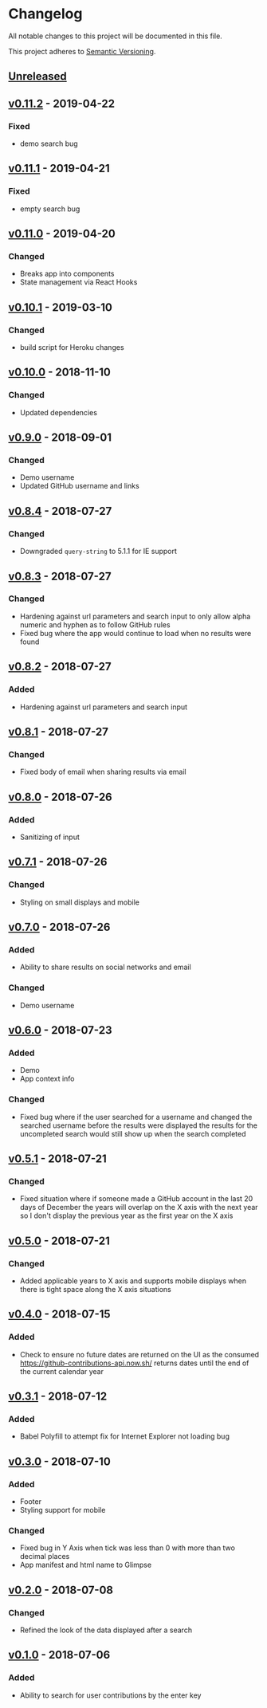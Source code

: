 # Changelog
All notable changes to this project will be documented in this file.

This project adheres to [Semantic Versioning](https://semver.org/spec/v2.0.0.html).

## [Unreleased]

## [v0.11.2] - 2019-04-22
### Fixed
- demo search bug

## [v0.11.1] - 2019-04-21
### Fixed
- empty search bug

## [v0.11.0] - 2019-04-20
### Changed
- Breaks app into components
- State management via React Hooks

## [v0.10.1] - 2019-03-10
### Changed
- build script for Heroku changes

## [v0.10.0] - 2018-11-10
### Changed
- Updated dependencies

## [v0.9.0] - 2018-09-01
### Changed
- Demo username
- Updated GitHub username and links

## [v0.8.4] - 2018-07-27
### Changed
- Downgraded `query-string` to 5.1.1 for IE support

## [v0.8.3] - 2018-07-27
### Changed
- Hardening against url parameters and search input to only allow alpha numeric and hyphen as to
follow GitHub rules
- Fixed bug where the app would continue to load when no results were found

## [v0.8.2] - 2018-07-27
### Added
- Hardening against url parameters and search input

## [v0.8.1] - 2018-07-27
### Changed
- Fixed body of email when sharing results via email

## [v0.8.0] - 2018-07-26
### Added
- Sanitizing of input

## [v0.7.1] - 2018-07-26
### Changed
- Styling on small displays and mobile

## [v0.7.0] - 2018-07-26
### Added
- Ability to share results on social networks and email

### Changed
- Demo username

## [v0.6.0] - 2018-07-23
### Added
- Demo
- App context info

### Changed
- Fixed bug where if the user searched for a username and changed the searched username before the
results were displayed the results for the uncompleted search would still show up when the search
completed

## [v0.5.1] - 2018-07-21
### Changed
- Fixed situation where if someone made a GitHub account in the last 20 days of December the years
will overlap on the X axis with the next year so I don't display the previous year as the first
year on the X axis

## [v0.5.0] - 2018-07-21
### Changed
- Added applicable years to X axis and supports mobile displays when there is tight space along the
X axis situations

## [v0.4.0] - 2018-07-15
### Added
- Check to ensure no future dates are returned on the UI as the consumed
https://github-contributions-api.now.sh/ returns dates until the end of the current calendar year

## [v0.3.1] - 2018-07-12
### Added
- Babel Polyfill to attempt fix for Internet Explorer not loading bug

## [v0.3.0] - 2018-07-10
### Added
- Footer
- Styling support for mobile

### Changed
- Fixed bug in Y Axis when tick was less than 0 with more than two decimal places
- App manifest and html name to Glimpse

## [v0.2.0] - 2018-07-08
### Changed
- Refined the look of the data displayed after a search

## [v0.1.0] - 2018-07-06
### Added
- Ability to search for user contributions by the enter key

[Unreleased]: https://github.com/cujarrett/glimpse/compare/v0.11.2...master
[v0.11.2]: https://github.com/cujarrett/glimpse/compare/v0.11.1...v0.11.2
[v0.11.1]: https://github.com/cujarrett/glimpse/compare/v0.11.0...v0.11.1
[v0.11.0]: https://github.com/cujarrett/glimpse/compare/v0.10.1...v0.11.0
[v0.10.1]: https://github.com/cujarrett/glimpse/compare/v0.10.0...v0.10.1
[v0.10.0]: https://github.com/cujarrett/glimpse/compare/v0.9.0...v0.10.0
[v0.9.0]: https://github.com/cujarrett/glimpse/compare/v0.8.4...v0.9.0
[v0.8.4]: https://github.com/cujarrett/glimpse/compare/v0.8.3...v0.8.4
[v0.8.3]: https://github.com/cujarrett/glimpse/compare/v0.8.2...v0.8.3
[v0.8.2]: https://github.com/cujarrett/glimpse/compare/v0.8.1...v0.8.2
[v0.8.1]: https://github.com/cujarrett/glimpse/compare/v0.8.0...v0.8.1
[v0.8.0]: https://github.com/cujarrett/glimpse/compare/v0.7.1...v0.8.0
[v0.7.1]: https://github.com/cujarrett/glimpse/compare/v0.7.0...v0.7.1
[v0.7.0]: https://github.com/cujarrett/glimpse/compare/v0.6.0...v0.7.0
[v0.6.0]: https://github.com/cujarrett/glimpse/compare/v0.5.1...v0.6.0
[v0.5.1]: https://github.com/cujarrett/glimpse/compare/v0.5.0...v0.5.1
[v0.5.0]: https://github.com/cujarrett/glimpse/compare/v0.4.0...v0.5.0
[v0.4.0]: https://github.com/cujarrett/glimpse/compare/v0.3.1...v0.4.0
[v0.3.1]: https://github.com/cujarrett/glimpse/compare/v0.3.0...v0.3.1
[v0.3.0]: https://github.com/cujarrett/glimpse/compare/v0.2.0...v0.3.0
[v0.2.0]: https://github.com/cujarrett/glimpse/compare/v0.1.0...v0.2.0
[v0.1.0]: https://github.com/cujarrett/glimpse/releases/tag/v0.1.0
